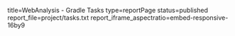 title=WebAnalysis - Gradle Tasks
type=reportPage
status=published
report_file=project/tasks.txt
report_iframe_aspectratio=embed-responsive-16by9
~~~~~~


